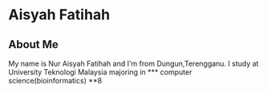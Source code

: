# Aisyah Fatihah
## About Me
My name is Nur Aisyah Fatihah and I'm from Dungun,Terengganu.
I study at University Teknologi Malaysia majoring in *** computer science(bioinformatics) **8
